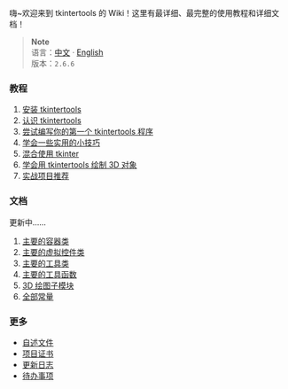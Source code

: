 嗨~欢迎来到 tkintertools 的 Wiki！这里有最详细、最完整的使用教程和详细文档！

> **Note**  
> 语言：[中文](Home-ch.md) · [English](Home-en.md)  
> 版本：`2.6.6`

### 教程

1. [安装 tkintertools](./tutorials/zh/安装%20tkintertools.md)
2. [认识 tkintertools](./tutorials/zh/认识%20tkintertools)
3. [尝试编写你的第一个 tkintertools 程序](./tutorials/zh/尝试编写你的第一个%20tkintertools%20程序)
4. [学会一些实用的小技巧](./tutorials/zh/学会一些实用的小技巧)
5. [混合使用 tkinter](./tutorials/zh/混合使用%20tkinter)
6. [学会用 tkintertools 绘制 3D 对象](./tutorials/zh/学会用%20tkintertools%20绘制%203D%20对象)
7. [实战项目推荐](./tutorials/zh/实战项目推荐)

### 文档

更新中……

1. [主要的容器类]()
2. [主要的虚拟控件类]()
3. [主要的工具类]()
4. [主要的工具函数]()
5. [3D 绘图子模块]()
6. [全部常量]()

### 更多

* [自述文件](../blob/master/README.md)
* [项目证书](../blob/master/LICENSE.txt)
* [更新日志](../blob/master/CHANGELOG.md)
* [待办事项](../blob/master/TODO.md)
